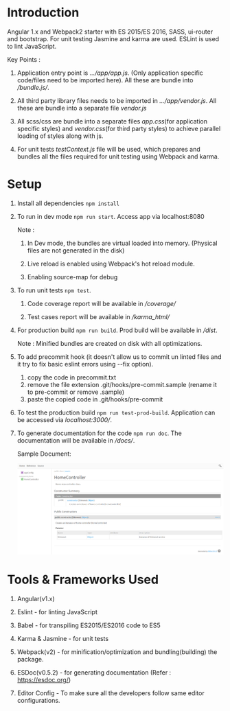 # Introduction

Angular 1.x and Webpack2 starter with ES 2015/ES 2016, SASS, ui-router and bootstrap. For unit testing Jasmine and karma are used. ESLint is used to lint JavaScript.

Key Points :

  1. Application entry point is *.../app/app.js*. (Only application specific code/files need to be imported here). All these are bundle into */bundle.js/*.

  2. All third party library files needs to be imported in *.../app/vendor.js*. All these are bundle into a separate file *vendor.js*

  3. All scss/css are bundle into a separate files *app.css*(for application specific styles) and *vendor.css*(for third party styles) to achieve parallel loading of styles along with js.

  4. For unit tests *testContext.js* file will be used, which prepares and bundles all the files required for unit testing using Webpack and karma.


# Setup

1. Install all dependencies `npm install`

2. To run in dev mode `npm run start`. Access app via localhost:8080

    Note :

      1. In Dev mode, the bundles are virtual loaded into memory. (Physical files are not generated in the disk)

      2. Live reload is enabled using Webpack's hot reload module.

      3. Enabling source-map for debug

3. To run unit tests `npm test`.

      1. Code coverage report will be available in */coverage/*

      2. Test cases report will be available in */karma_html/*

4. For production build `npm run build`. Prod build will be available in */dist*.

      Note : Minified bundles are created on disk with all optimizations.

5. To add precommit hook (it doesn't allow us to commit un linted files and it try to fix basic eslint errors using --fix option).
    1. copy the code in precommit.txt
    2. remove the file extension .git/hooks/pre-commit.sample (rename it to pre-commit or remove .sample)
    2. paste the copied code in .git/hooks/pre-commit

6. To test the production build `npm run test-prod-build`. Application can be accessed via *localhost:3000/*.

7. To generate documentation for the code `npm run doc`. The documentation will be available in */docs/*.

    Sample Document:

    ![alt text](https://raw.githubusercontent.com/abhiisheek/angular1-x-webpack-strater/master/screen_shots/sample_doc.PNG "Sample ES Doc")


# Tools & Frameworks Used

1. Angular(v1.x)

2. Eslint - for linting JavaScript

3. Babel - for transpiling ES2015/ES2016 code to ES5

4. Karma & Jasmine - for unit tests

5. Webpack(v2) - for minification/optimization and bundling(building) the package.

6. ESDoc(v0.5.2) - for generating documentation (Refer : https://esdoc.org/)

7. Editor Config - To make sure all the developers follow same editor configurations.
